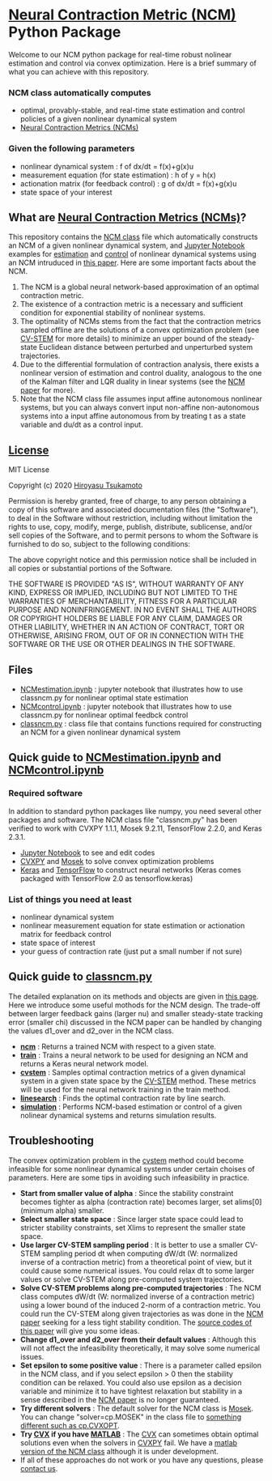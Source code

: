 # [Neural Contraction Metric (NCM)](https://arxiv.org/abs/2006.04361) Python Package 
Welcome to our NCM python package for real-time robust nolinear estimation and control via convex optimization. Here is a brief summary of what you can achieve with this repository.
### NCM class automatically computes
* optimal, provably-stable, and real-time state estimation and control policies of a given nonlinear dynamical system
* [Neural Contraction Metrics (NCMs)](https://arxiv.org/abs/2006.04361)
### Given the following parameters
* nonlinear dynamical system : f of dx/dt = f(x)+g(x)u
* measurement equation (for state estimation) : h of y = h(x)
* actionation matrix (for feedback control) : g of dx/dt = f(x)+g(x)u
* state space of your interest
## What are [Neural Contraction Metrics (NCMs)](https://arxiv.org/abs/2006.04361)?
This repository contains the [NCM class](https://github.com/AstroHiro/ncm/wiki/Documentation) file which automatically constructs an NCM of a given nonlinear dynamical system, and [Jupyter Notebook](https://jupyter.readthedocs.io/en/latest/install.html) examples for [estimation](https://github.com/AstroHiro/ncm/blob/master/NCMestimation.ipynb) and [control](https://github.com/AstroHiro/ncm/blob/master/NCMcontrol.ipynb) of nonlinear dynamical systems using an NCM intruduced in [this paper](https://arxiv.org/abs/2006.04361). Here are some important facts about the NCM.
1. The NCM is a global neural network-based approximation of an optimal contraction metric.
2. The existence of a contraction metric is a necessary and sufficient condition for exponential stability of nonlinear systems. 
3. The optimality of NCMs stems from the fact that the contraction metrics sampled offline are the solutions of a convex optimization problem (see [CV-STEM](https://arxiv.org/abs/2006.04359) for more details) to minimize an upper bound of the steady-state Euclidean distance between perturbed and unperturbed system trajectories.
4. Due to the differential formulation of contraction analysis, there exists a nonlinear version of estimation and control duality, analogous to the one of the Kalman filter and LQR duality in linear systems (see the [NCM paper](https://arxiv.org/abs/2006.04361) for more).
5. Note that the NCM class file assumes input affine autonomous nonlinear systems, but you can always convert input non-affine non-autonomous systems into a input affine autonomous from by treating t as a state variable and du/dt as a control input.
## [License](https://github.com/AstroHiro/ncm/blob/master/LICENSE.txt)
MIT License

Copyright (c) 2020 [Hiroyasu Tsukamoto](https://hirotsukamoto.com/)

Permission is hereby granted, free of charge, to any person obtaining a copy
of this software and associated documentation files (the "Software"), to deal
in the Software without restriction, including without limitation the rights
to use, copy, modify, merge, publish, distribute, sublicense, and/or sell
copies of the Software, and to permit persons to whom the Software is
furnished to do so, subject to the following conditions:

The above copyright notice and this permission notice shall be included in all
copies or substantial portions of the Software.

THE SOFTWARE IS PROVIDED "AS IS", WITHOUT WARRANTY OF ANY KIND, EXPRESS OR
IMPLIED, INCLUDING BUT NOT LIMITED TO THE WARRANTIES OF MERCHANTABILITY,
FITNESS FOR A PARTICULAR PURPOSE AND NONINFRINGEMENT. IN NO EVENT SHALL THE
AUTHORS OR COPYRIGHT HOLDERS BE LIABLE FOR ANY CLAIM, DAMAGES OR OTHER
LIABILITY, WHETHER IN AN ACTION OF CONTRACT, TORT OR OTHERWISE, ARISING FROM,
OUT OF OR IN CONNECTION WITH THE SOFTWARE OR THE USE OR OTHER DEALINGS IN THE
SOFTWARE.
## Files
* [NCMestimation.ipynb](https://github.com/AstroHiro/ncm/blob/master/NCMestimation.ipynb) : jupyter notebook that illustrates how to use classncm.py for nonlinear optimal state estimation
* [NCMcontrol.ipynb](https://github.com/AstroHiro/ncm/blob/master/NCMcontrol.ipynb) : jupyter notebook that illustrates how to use classncm.py for nonlinear optimal feedbck control
* [classncm.py](https://github.com/AstroHiro/ncm/blob/master/classncm.py) : class file that contains functions required for constructing an NCM for a given nonlinear dynamical system
## Quick guide to [NCMestimation.ipynb](https://github.com/AstroHiro/ncm/blob/master/NCMestimation.ipynb) and [NCMcontrol.ipynb](https://github.com/AstroHiro/ncm/blob/master/NCMcontrol.ipynb)
### Required software
In addition to standard python packages like numpy, you need several other packages and software. The NCM class file "classncm.py" has been verified to work with CVXPY 1.1.1, Mosek 9.2.11, TensorFlow 2.2.0, and Keras 2.3.1.
* [Jupyter Notebook](https://jupyter.readthedocs.io/en/latest/install.html) to see and edit codes
* [CVXPY](https://www.cvxpy.org/install/index.html) and [Mosek](https://docs.mosek.com/9.2/install/installation.html) to solve convex optimization problems
* [Keras](https://keras.io/about/) and [TensorFlow](https://www.tensorflow.org/install) to construct neural networks (Keras comes packaged with TensorFlow 2.0 as tensorflow.keras)
### List of things you need at least
* nonlinear dynamical system
* nonlinear measurement equation for state estimation or actionation matrix for feedback control
* state space of interest
* your guess of contraction rate (just put a small number if not sure)
## Quick guide to [classncm.py](https://github.com/AstroHiro/ncm/blob/master/classncm.py)
The detailed explanation on its methods and objects are given in [this page](https://github.com/AstroHiro/ncm/wiki/Documentation). Here we introduce some useful mothods for the NCM design. The trade-off between larger feedback gains (larger nu) and smaller steady-state tracking error (smaller chi) discussed in the NCM paper can be handled by changing the values d1_over and d2_over in the NCM class.
* **[ncm](https://github.com/AstroHiro/ncm/wiki/NCM-methods:-ncm)** : Returns a trained NCM with respect to a given state.
* **[train](https://github.com/AstroHiro/ncm/wiki/NCM-methods:-train)** : Trains a neural network to be used for designing an NCM and returns a Keras neural network model.
* **[cvstem](https://github.com/AstroHiro/ncm/wiki/NCM-methods:-cvstem)** : Samples optimal contraction metrics of a given dynamical system in a given state space by the [CV-STEM](https://arxiv.org/abs/2006.04359) method. These metrics will be used for the neural network training in the train method.
* **[linesearch](https://github.com/AstroHiro/ncm/wiki/NCM-methods:-linesearch)** : Finds the optimal contraction rate by line search.
* **[simulation](https://github.com/AstroHiro/ncm/wiki/NCM-methods:-simulation)** : Performs NCM-based estimation or control of a given nolinear dynamical systems and returns simulation results.
## Troubleshooting
The convex optimization problem in the [cvstem](https://github.com/AstroHiro/ncm/wiki/NCM-methods:-cvstem) method could become infeasible for some nonlinear dynamical systems under certain choises of parameters. Here are some tips in avoiding such infeasibility in practice.
* **Start from smaller value of alpha** : Since the stability constraint becomes tighter as alpha (contraction rate) becomes larger, set alims[0] (minimum alpha) smaller.
* **Select smaller state space** : Since larger state space could lead to stricter stability constraints, set Xlims to represent the smaller state space.
* **Use larger CV-STEM sampling period** : It is better to use a smaller CV-STEM sampling period dt when computing dW/dt (W: normalized inverse of a contraction metric) from a theoretical point of view, but it could cause some numerical issues. You could relax dt to some larger values or solve CV-STEM along pre-computed system trajectories.
* **Solve CV-STEM problems along pre-computed trajectories** : The NCM class computes dW/dt (W: normalized inverse of a contraction metric) using a lower bound of the induced 2-norm of a contraction metric. You could run the CV-STEM along given trajectories as was done in the [NCM paper](https://arxiv.org/abs/2006.04361) seeking for a less tight stability condition. The [source codes of this paper](https://github.com/AstroHiro/ncm/tree/master/sourcecodes) will give you some ideas.
* **Change d1_over and d2_over from their default values** : Although this will not affect the infeasibility theoretically, it may solve some numerical issues.
* **Set epsilon to some positive value** : There is a parameter called epsilon in the NCM class, and if you select epsilon > 0 then the stability condition can be relaxed. You could also use epsilon as a decision variable and minimize it to have tightest relaxation but stability in a sense described in the [NCM paper](https://arxiv.org/abs/2006.04361) is no longer guaranteed.
* **Try different solvers** : The default solver for the NCM class is [Mosek](https://docs.mosek.com/9.2/install/installation.html). You can change "solver=cp.MOSEK" in the class file to [something different such as cp.CVXOPT](https://www.cvxpy.org/tutorial/advanced/index.html).
* **Try [CVX](http://cvxr.com/cvx/download/) if you have [MATLAB](https://www.mathworks.com/products/matlab.html)** : The [CVX](http://cvxr.com/cvx/download/) can sometimes obtain optimal solutions even when the solvers in [CVXPY](https://www.cvxpy.org/install/index.html) fail. We have a [matlab version of the NCM class](https://github.com/AstroHiro/ncm/blob/master/NCM.m) although it is under development.
* If all of these approaches do not work or you have any questions, please [contact us](https://hirotsukamoto.com/).
